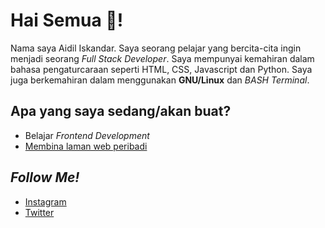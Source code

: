 # Hai Semua 👋!

Nama saya Aidil Iskandar. Saya seorang pelajar yang bercita-cita ingin menjadi seorang *Full Stack Developer*. Saya mempunyai kemahiran dalam bahasa pengaturcaraan seperti HTML, CSS, Javascript dan Python. Saya juga berkemahiran dalam menggunakan **GNU/Linux** dan *BASH Terminal*.



## Apa yang saya sedang/akan buat?
- Belajar *Frontend Development*
- [Membina laman web peribadi](https://aidil-sekandar.github.io "Aidil Iskandar")

## *Follow Me!*
* [Instagram](https://instagram.com/aidil_sekandar/)
* [Twitter](https://twitter.com/4idil_sekandar/)
